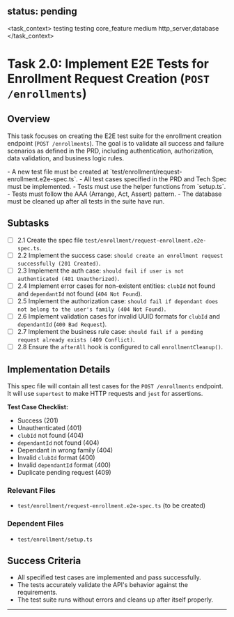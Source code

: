 status: pending
---

<task_context>
<domain>testing</domain>
<type>testing</type>
<scope>core_feature</scope>
<complexity>medium</complexity>
<dependencies>http_server,database</dependencies>
</task_context>

# Task 2.0: Implement E2E Tests for Enrollment Request Creation (`POST /enrollments`)

## Overview

This task focuses on creating the E2E test suite for the enrollment creation endpoint (`POST /enrollments`). The goal is to validate all success and failure scenarios as defined in the PRD, including authentication, authorization, data validation, and business logic rules.

<requirements>
- A new test file must be created at `test/enrollment/request-enrollment.e2e-spec.ts`.
- All test cases specified in the PRD and Tech Spec must be implemented.
- Tests must use the helper functions from `setup.ts`.
- Tests must follow the AAA (Arrange, Act, Assert) pattern.
- The database must be cleaned up after all tests in the suite have run.
</requirements>

## Subtasks

-   [ ] 2.1 Create the spec file `test/enrollment/request-enrollment.e2e-spec.ts`.
-   [ ] 2.2 Implement the success case: `should create an enrollment request successfully (201 Created)`.
-   [ ] 2.3 Implement the auth case: `should fail if user is not authenticated (401 Unauthorized)`.
-   [ ] 2.4 Implement error cases for non-existent entities: `clubId` not found and `dependantId` not found (`404 Not Found`).
-   [ ] 2.5 Implement the authorization case: `should fail if dependant does not belong to the user's family (404 Not Found)`.
-   [ ] 2.6 Implement validation cases for invalid UUID formats for `clubId` and `dependantId` (`400 Bad Request`).
-   [ ] 2.7 Implement the business rule case: `should fail if a pending request already exists (409 Conflict)`.
-   [ ] 2.8 Ensure the `afterAll` hook is configured to call `enrollmentCleanup()`.

## Implementation Details

This spec file will contain all test cases for the `POST /enrollments` endpoint. It will use `supertest` to make HTTP requests and `jest` for assertions.

**Test Case Checklist:**
-   Success (201)
-   Unauthenticated (401)
-   `clubId` not found (404)
-   `dependantId` not found (404)
-   Dependant in wrong family (404)
-   Invalid `clubId` format (400)
-   Invalid `dependantId` format (400)
-   Duplicate pending request (409)

### Relevant Files

-   `test/enrollment/request-enrollment.e2e-spec.ts` (to be created)

### Dependent Files

-   `test/enrollment/setup.ts`

## Success Criteria

-   All specified test cases are implemented and pass successfully.
-   The tests accurately validate the API's behavior against the requirements.
-   The test suite runs without errors and cleans up after itself properly.

---
